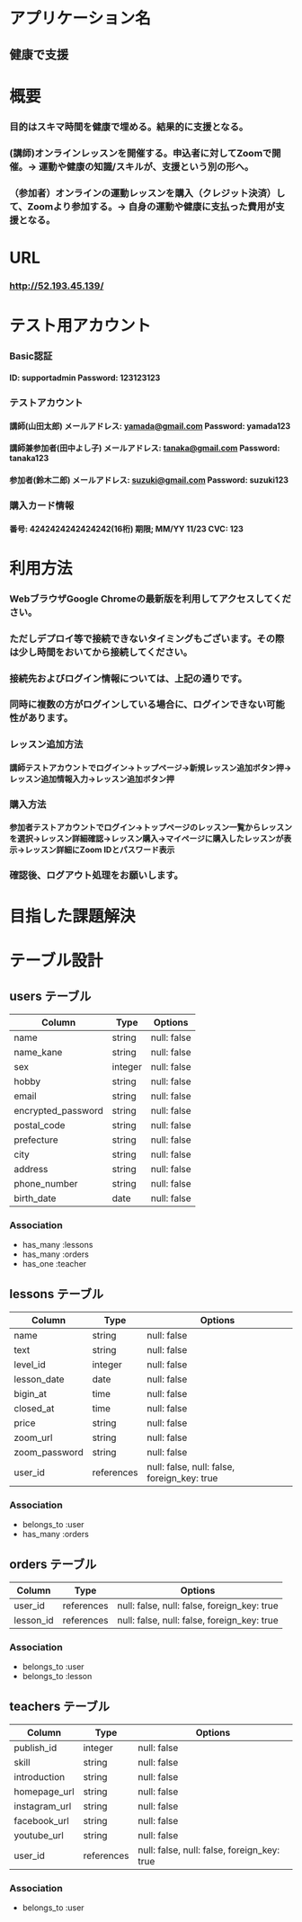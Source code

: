 # アプリケーション名
## 健康で支援

# 概要
### 目的はスキマ時間を健康で埋める。結果的に支援となる。
### (講師)オンラインレッスンを開催する。申込者に対してZoomで開催。→ 運動や健康の知識/スキルが、支援という別の形へ。
### （参加者）オンラインの運動レッスンを購入（クレジット決済）して、Zoomより参加する。→ 自身の運動や健康に支払った費用が支援となる。

# URL
### http://52.193.45.139/

# テスト用アカウント
### Basic認証 
#### ID: supportadmin  Password: 123123123
### テストアカウント
#### 講師(山田太郎)         メールアドレス: yamada@gmail.com   Password: yamada123
#### 講師兼参加者(田中よし子) メールアドレス: tanaka@gmail.com   Password: tanaka123
#### 参加者(鈴木二郎)       メールアドレス: suzuki@gmail.com    Password: suzuki123
### 購入カード情報
#### 番号: 4242424242424242(16桁) 期限; MM/YY 11/23  CVC: 123

# 利用方法
### WebブラウザGoogle Chromeの最新版を利用してアクセスしてください。
### ただしデプロイ等で接続できないタイミングもございます。その際は少し時間をおいてから接続してください。
### 接続先およびログイン情報については、上記の通りです。
### 同時に複数の方がログインしている場合に、ログインできない可能性があります。
### レッスン追加方法
#### 講師テストアカウントでログイン→トップページ→新規レッスン追加ボタン押→レッスン追加情報入力→レッスン追加ボタン押
### 購入方法
#### 参加者テストアカウントでログイン→トップページのレッスン一覧からレッスンを選択→レッスン詳細確認→レッスン購入→マイページに購入したレッスンが表示→レッスン詳細にZoom IDとパスワード表示
### 確認後、ログアウト処理をお願いします。

# 目指した課題解決
















# テーブル設計

## users テーブル

| Column                | Type        | Options                                     |
| --------------------- | ------------| --------------------------------------------|
| name                  | string      | null: false                                 |
| name_kane             | string      | null: false                                 |
| sex                   | integer     | null: false                                 |
| hobby                 | string      | null: false                                 |
| email                 | string      | null: false                                 |
| encrypted_password    | string      | null: false                                 |
| postal_code           | string      | null: false                                 |
| prefecture            | string      | null: false                                 |
| city                  | string      | null: false                                 |
| address               | string      | null: false                                 |
| phone_number          | string      | null: false                                 |
| birth_date            | date        | null: false                                 |

### Association
- has_many :lessons
- has_many :orders
- has_one :teacher


## lessons テーブル

| Column                | Type        | Options                                     |
| --------------------- | ------------| --------------------------------------------|
| name                  | string      | null: false                                 |
| text                  | string      | null: false                                 |
| level_id              | integer     | null: false                                 |
| lesson_date           | date        | null: false                                 |
| bigin_at              | time        | null: false                                 |
| closed_at             | time        | null: false                                 |
| price                 | string      | null: false                                 |
| zoom_url              | string      | null: false                                 |
| zoom_password         | string      | null: false                                 |
| user_id               | references  | null: false, null: false, foreign_key: true |

### Association
- belongs_to :user
- has_many :orders


## orders テーブル

| Column                | Type        | Options                                     |
| --------------------- | ------------| --------------------------------------------|
| user_id               | references  | null: false, null: false, foreign_key: true |
| lesson_id             | references  | null: false, null: false, foreign_key: true |

### Association
- belongs_to :user
- belongs_to :lesson


## teachers テーブル

| Column                | Type        | Options                                     |
| --------------------- | ------------| --------------------------------------------|
| publish_id            | integer     | null: false                                 |
| skill                 | string      | null: false                                 |
| introduction          | string      | null: false                                 |
| homepage_url          | string      | null: false                                 |
| instagram_url         | string      | null: false                                 |
| facebook_url          | string      | null: false                                 |
| youtube_url           | string      | null: false                                 |
| user_id               | references  | null: false, null: false, foreign_key: true |


### Association
- belongs_to :user